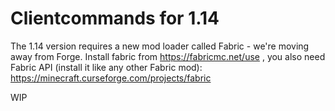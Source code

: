 # Clientcommands for 1.14
The 1.14 version requires a new mod loader called Fabric - we're moving away from Forge. Install fabric from https://fabricmc.net/use , you also need Fabric API (install it like any other Fabric mod): https://minecraft.curseforge.com/projects/fabric

WIP
